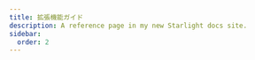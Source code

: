 ```yaml
---
title: 拡張機能ガイド
description: A reference page in my new Starlight docs site.
sidebar:
  order: 2
---
```


